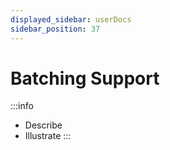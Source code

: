 ```yaml
---
displayed_sidebar: userDocs
sidebar_position: 37
---
```


# Batching Support

:::info
* Describe
* Illustrate
:::
